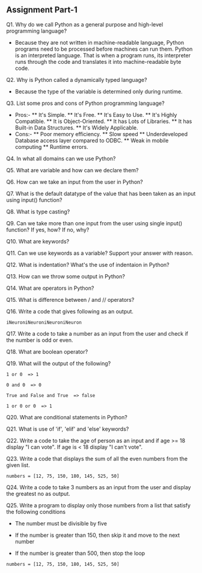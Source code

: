 ## Assignment Part-1
Q1. Why do we call Python as a general purpose and high-level programming language?
  * Because they are not written in machine-readable language, Python programs need to be processed before machines can run them. Python is an interpreted     language. That is when a program runs, its interpreter runs through the code and translates it into machine-readable byte code.

Q2. Why is Python called a dynamically typed language?
  * Because the type of the variable is determined only during runtime.

Q3. List some pros and cons of Python programming language?
  * Pros:-
  ** It's Simple.
  ** It's Free.
  ** It's Easy to Use.
  ** It's Highly Compatible.
  ** It is Object-Oriented.
  ** It has Lots of Libraries.
  ** It has Built-in Data Structures.
  ** It's Widely Applicable. 
  * Cons:-
  ** Poor memory efficiency.
  ** Slow speed
  ** Underdeveloped Database access layer compared to ODBC.
  ** Weak in mobile computing
  ** Runtime errors.

Q4. In what all domains can we use Python?

Q5. What are variable and how can we declare them?

Q6. How can we take an input from the user in Python?

Q7. What is the default datatype of the value that has been taken as an input using input() function?

Q8. What is type casting?

Q9. Can we take more than one input from the user using single input() function? If yes, how? If no, why?

Q10. What are keywords?

Q11. Can we use keywords as a variable? Support your answer with reason.

Q12. What is indentation? What's the use of indentaion in Python?

Q13. How can we throw some output in Python?

Q14. What are operators in Python?

Q15. What is difference between / and // operators?

Q16. Write a code that gives following as an output.
```
iNeuroniNeuroniNeuroniNeuron
```

Q17. Write a code to take a number as an input from the user and check if the number is odd or even.

Q18. What are boolean operator?

Q19. What will the output of the following?
```
1 or 0  => 1

0 and 0  => 0

True and False and True  => false

1 or 0 or 0  => 1
```

Q20. What are conditional statements in Python?

Q21. What is use of 'if', 'elif' and 'else' keywords?

Q22. Write a code to take the age of person as an input and if age >= 18 display "I can vote". If age is < 18 display "I can't vote".

Q23. Write a code that displays the sum of all the even numbers from the given list.
```
numbers = [12, 75, 150, 180, 145, 525, 50]
```


Q24. Write a code to take 3 numbers as an input from the user and display the greatest no as output.

Q25. Write a program to display only those numbers from a list that satisfy the following conditions

- The number must be divisible by five

- If the number is greater than 150, then skip it and move to the next number

- If the number is greater than 500, then stop the loop
```
numbers = [12, 75, 150, 180, 145, 525, 50]
```
